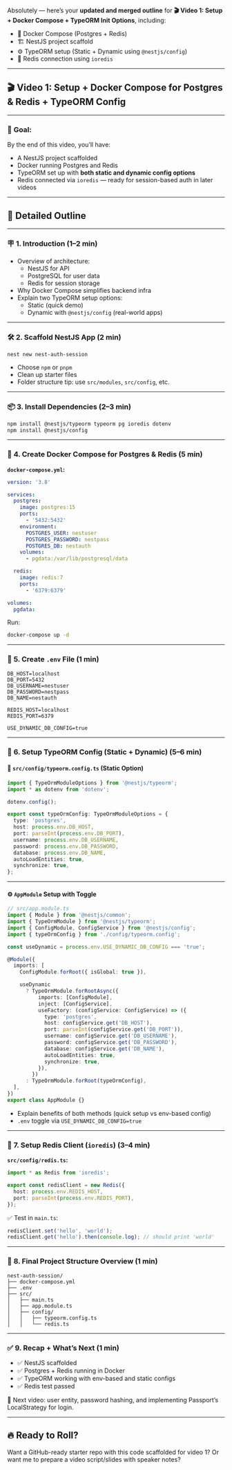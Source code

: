 Absolutely — here’s your **updated and merged outline** for **🎬 Video 1: Setup + Docker Compose + TypeORM Init Options**, including:

- 🐳 Docker Compose (Postgres + Redis)  
- 🏗 NestJS project scaffold  
- ⚙️ TypeORM setup (Static + Dynamic using `@nestjs/config`)  
- 🔌 Redis connection using `ioredis`  

---

## 🎬 **Video 1: Setup + Docker Compose for Postgres & Redis + TypeORM Config**

---

### 🎯 **Goal:**
By the end of this video, you’ll have:
- A NestJS project scaffolded
- Docker running Postgres and Redis
- TypeORM set up with **both static and dynamic config options**
- Redis connected via `ioredis` — ready for session-based auth in later videos

---

## 🧱 Detailed Outline

---

### 🪧 **1. Introduction (1–2 min)**
- Overview of architecture:
  - NestJS for API
  - PostgreSQL for user data
  - Redis for session storage
- Why Docker Compose simplifies backend infra
- Explain two TypeORM setup options:
  - Static (quick demo)
  - Dynamic with `@nestjs/config` (real-world apps)

---

### 🛠 **2. Scaffold NestJS App (2 min)**

```bash
nest new nest-auth-session
```

- Choose `npm` or `pnpm`
- Clean up starter files
- Folder structure tip: use `src/modules`, `src/config`, etc.

---

### 📦 **3. Install Dependencies (2–3 min)**

```bash
npm install @nestjs/typeorm typeorm pg ioredis dotenv
npm install @nestjs/config
```

---

### 🐳 **4. Create Docker Compose for Postgres & Redis (5 min)**

**`docker-compose.yml`:**
```yml
version: '3.8'

services:
  postgres:
    image: postgres:15
    ports:
      - '5432:5432'
    environment:
      POSTGRES_USER: nestuser
      POSTGRES_PASSWORD: nestpass
      POSTGRES_DB: nestauth
    volumes:
      - pgdata:/var/lib/postgresql/data

  redis:
    image: redis:7
    ports:
      - '6379:6379'

volumes:
  pgdata:
```

Run:
```bash
docker-compose up -d
```

---

### 🧪 **5. Create `.env` File (1 min)**

```env
DB_HOST=localhost
DB_PORT=5432
DB_USERNAME=nestuser
DB_PASSWORD=nestpass
DB_NAME=nestauth

REDIS_HOST=localhost
REDIS_PORT=6379

USE_DYNAMIC_DB_CONFIG=true
```

---

### 🧱 **6. Setup TypeORM Config (Static + Dynamic) (5–6 min)**

#### 📁 `src/config/typeorm.config.ts` (Static Option)
```ts
import { TypeOrmModuleOptions } from '@nestjs/typeorm';
import * as dotenv from 'dotenv';

dotenv.config();

export const typeOrmConfig: TypeOrmModuleOptions = {
  type: 'postgres',
  host: process.env.DB_HOST,
  port: parseInt(process.env.DB_PORT),
  username: process.env.DB_USERNAME,
  password: process.env.DB_PASSWORD,
  database: process.env.DB_NAME,
  autoLoadEntities: true,
  synchronize: true,
};
```

---

#### ⚙️ `AppModule` Setup with Toggle

```ts
// src/app.module.ts
import { Module } from '@nestjs/common';
import { TypeOrmModule } from '@nestjs/typeorm';
import { ConfigModule, ConfigService } from '@nestjs/config';
import { typeOrmConfig } from './config/typeorm.config';

const useDynamic = process.env.USE_DYNAMIC_DB_CONFIG === 'true';

@Module({
  imports: [
    ConfigModule.forRoot({ isGlobal: true }),

    useDynamic
      ? TypeOrmModule.forRootAsync({
          imports: [ConfigModule],
          inject: [ConfigService],
          useFactory: (configService: ConfigService) => ({
            type: 'postgres',
            host: configService.get('DB_HOST'),
            port: parseInt(configService.get('DB_PORT')),
            username: configService.get('DB_USERNAME'),
            password: configService.get('DB_PASSWORD'),
            database: configService.get('DB_NAME'),
            autoLoadEntities: true,
            synchronize: true,
          }),
        })
      : TypeOrmModule.forRoot(typeOrmConfig),
  ],
})
export class AppModule {}
```

- Explain benefits of both methods (quick setup vs env-based config)
- `.env` toggle via `USE_DYNAMIC_DB_CONFIG=true`

---

### 🧠 **7. Setup Redis Client (`ioredis`) (3–4 min)**

**`src/config/redis.ts`:**
```ts
import * as Redis from 'ioredis';

export const redisClient = new Redis({
  host: process.env.REDIS_HOST,
  port: parseInt(process.env.REDIS_PORT),
});
```

✅ Test in `main.ts`:
```ts
redisClient.set('hello', 'world');
redisClient.get('hello').then(console.log); // should print 'world'
```

---

### 📁 **8. Final Project Structure Overview (1 min)**

```
nest-auth-session/
├── docker-compose.yml
├── .env
├── src/
│   ├── main.ts
│   ├── app.module.ts
│   ├── config/
│   │   ├── typeorm.config.ts
│   │   └── redis.ts
```

---

### ✅ **9. Recap + What’s Next (1 min)**
- ✅ NestJS scaffolded
- ✅ Postgres + Redis running in Docker
- ✅ TypeORM working with env-based and static configs
- ✅ Redis test passed

👀 Next video: user entity, password hashing, and implementing Passport’s LocalStrategy for login.

---

## 🔥 Ready to Roll?

Want a GitHub-ready starter repo with this code scaffolded for video 1? Or want me to prepare a video script/slides with speaker notes?